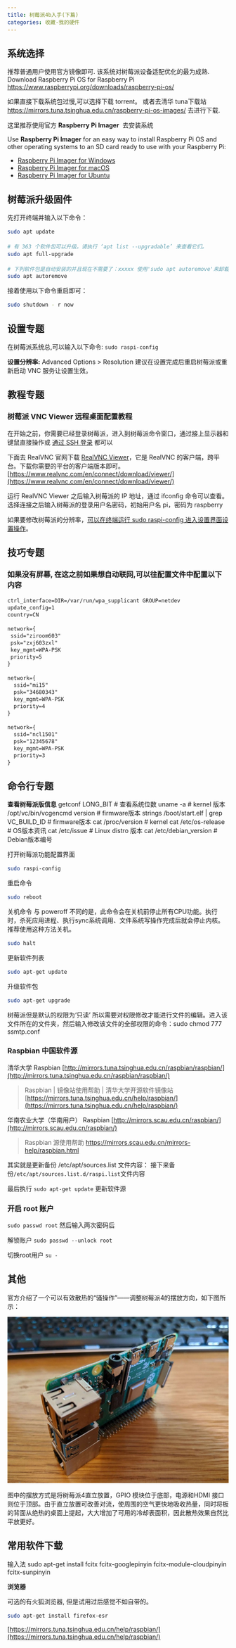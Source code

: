 ```yaml
---
title: 树莓派4b入手(下篇)
categories: 收藏-我的硬件
---
```


## 系统选择

推荐普通用户使用官方镜像即可. 该系统对树莓派设备适配优化的最为成熟.
Download Raspberry Pi OS for Raspberry Pi
<https://www.raspberrypi.org/downloads/raspberry-pi-os/>

如果直接下载系统包过慢,可以选择下载 torrent。
或者去清华 tuna下载站
<https://mirrors.tuna.tsinghua.edu.cn/raspberry-pi-os-images/> 去进行下载.

这里推荐使用官方 **Raspberry Pi Imager**  去安装系统

Use **Raspberry Pi Imager** for an easy way to install Raspberry Pi OS and other operating systems to an SD card ready to use with your Raspberry Pi:

* [Raspberry Pi Imager for Windows](https://downloads.raspberrypi.org/imager/imager_1.4.exe)
* [Raspberry Pi Imager for macOS](https://downloads.raspberrypi.org/imager/imager_1.4.dmg)
* [Raspberry Pi Imager for Ubuntu](https://downloads.raspberrypi.org/imager/imager_1.4_amd64.deb)

## 树莓派升级固件

先打开终端并输入以下命令：

```sh
sudo apt update

# 有 363 个软件包可以升级。请执行 ‘apt list --upgradable’ 来查看它们。
sudo apt full-upgrade

# 下列软件包是自动安装的并且现在不需要了：xxxxx 使用'sudo apt autoremove'来卸载它(它们)。
sudo apt autoremove
```

接着使用以下命令重启即可：

```sh
sudo shutdown - r now
```

## 设置专题

在树莓派系统总,可以输入以下命令:
`sudo raspi-config`

**设置分辨率:**
Advanced Options > Resolution
建议在设置完成后重启树莓派或重新启动 VNC 服务让设置生效。

## 教程专题

### 树莓派 VNC Viewer 远程桌面配置教程

在开始之前，你需要已经登录树莓派，进入到树莓派命令窗口，通过接上显示器和键鼠直接操作或 [通过 SSH 登录](http://shumeipai.nxez.com/2013/09/07/using-putty-to-log-in-to-the-raspberry-pie.html) 都可以

下面去 RealVNC 官网下载 [RealVNC Viewer](https://www.realvnc.com/en/connect/download/viewer/)，它是 RealVNC 的客户端，跨平台。下载你需要的平台的客户端版本即可。
[https://www.realvnc.com/en/connect/download/viewer/](https://www.realvnc.com/en/connect/download/viewer/)

运行 RealVNC Viewer 之后输入树莓派的 IP 地址，通过 ifconfig 命令可以查看。选择连接之后输入树莓派的登录用户名密码，初始用户名 pi，密码为 raspberry

如果要修改树莓派的分辨率，[可以在终端运行 sudo raspi-config 进入设置界面设置操作](http://shumeipai.nxez.com/2019/07/08/set-the-resolution-of-the-raspberry-pi-vnc.html)。

## 技巧专题

### 如果没有屏幕, 在这之前如果想自动联网,可以往配置文件中配置以下内容

```text
ctrl_interface=DIR=/var/run/wpa_supplicant GROUP=netdev
update_config=1
country=CN

network={
 ssid="ziroom603"
 psk="zxj603zxl"
 key_mgmt=WPA-PSK
 priority=5
}

network={
  ssid="mi15"
  psk="34680343"
  key_mgmt=WPA-PSK
  priority=4
}

network={
  ssid="ncl1501"
  psk="12345678"
  key_mgmt=WPA-PSK
  priority=3
}
```

## 命令行专题

**查看树莓派版信息**
getconf LONG_BIT        # 查看系统位数
uname -a            # kernel 版本
/opt/vc/bin/vcgencmd  version   # firmware版本
strings /boot/start.elf  |  grep VC_BUILD_ID    # firmware版本
cat /proc/version       # kernel
cat /etc/os-release     # OS版本资讯
cat /etc/issue          # Linux distro 版本
cat /etc/debian_version     # Debian版本编号

打开树莓派功能配置界面

```sh
sudo raspi-config
```

重启命令

```sh
sudo reboot
```

关机命令
与 poweroff 不同的是，此命令会在关机前停止所有CPU功能。执行时，杀死应用进程、执行sync系统调用、文件系统写操作完成后就会停止内核。推荐使用这种方法关机。

```sh
sudo halt
```

更新软件列表

```sh
sudo apt-get update
```

升级软件包

```sh
sudo apt-get upgrade
```

树莓派但是默认的权限为‘只读’
所以需要对权限修改才能进行文件的编辑。进入该文件所在的文件夹，然后输入修改该文件的全部权限的命令：sudo chmod 777 ssmtp.conf

### Raspbian 中国软件源

清华大学
Raspbian [http://mirrors.tuna.tsinghua.edu.cn/raspbian/raspbian/](http://mirrors.tuna.tsinghua.edu.cn/raspbian/raspbian/)

> Raspbian | 镜像站使用帮助 | 清华大学开源软件镜像站
[https://mirrors.tuna.tsinghua.edu.cn/help/raspbian/](https://mirrors.tuna.tsinghua.edu.cn/help/raspbian/)

华南农业大学（华南用户）
Raspbian [http://mirrors.scau.edu.cn/raspbian/](http://mirrors.scau.edu.cn/raspbian/)

> Raspbian 源使用帮助 https://mirrors.scau.edu.cn/mirrors-help/raspbian.html

其实就是更新备份 /etc/apt/sources.list 文件内容：
接下来备份` /etc/apt/sources.list.d/raspi.list `文件内容

最后执行 `sudo apt-get update` 更新软件源

### 开启 root 账户

`sudo passwd root`
然后输入两次密码后

解锁账户
`sudo passwd --unlock root`

切换root用户 `su - `

## 其他

官方介绍了一个可以有效散热的“骚操作”——调整树莓派4的摆放方向，如下图所示：

![](./imgs/%E6%A0%91%E8%8E%93%E6%B4%BE/%E6%95%A3%E7%83%AD.png)

图中的摆放方式是将树莓派4直立放置，GPIO 模块位于底部，电源和HDMI 接口则位于顶部。由于直立放置可改善对流，使周围的空气更快地吸收热量，同时将板的背面从绝热的桌面上提起，大大增加了可用的冷却表面积，因此散热效果自然比平放更好。

## 常用软件下载

输入法
sudo apt-get install fcitx fcitx-googlepinyin fcitx-module-cloudpinyin fcitx-sunpinyin

**浏览器**

可选的有火狐浏览器, 但是试用过后感觉不如自带的。

```sh
sudo apt-get install firefox-esr
```

[https://mirrors.tuna.tsinghua.edu.cn/help/raspbian/](https://mirrors.tuna.tsinghua.edu.cn/help/raspbian/)

